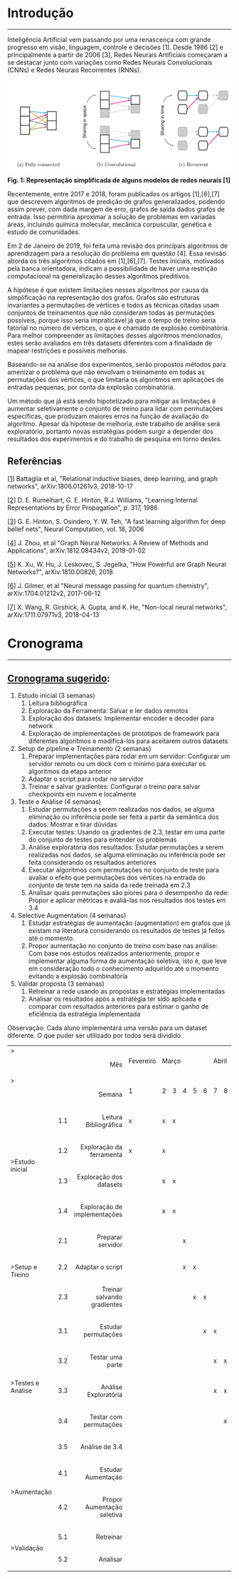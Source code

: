 # Introdução
**	**

Inteligência Artificial vem passando por uma renascença com grande progresso em visão, linguagem, controle e decisões [1]. Desde 1986 [2] e principalmente a partir de 2006 [3], Redes Neurais Artificiais começaram a se destacar junto com variações como Redes Neurais Convolucionais (CNNs) e Redes Neurais Recorrentes (RNNs).

![alt_text](reports/images/neural_nests_simplified.png.png "image_tooltip")


**Fig. 1: Representação simplificada de alguns modelos de redes neurais [1]**

Recentemente, entre 2017 e 2018, foram publicados os artigos [1],[6],[7] que descrevem algoritmos de predição de grafos generalizados, podendo assim prever, com dada margem de erro, grafos de saída dados grafos de entrada. Isso permitiria aproximar a solução de problemas em variadas áreas, incluindo química molecular, mecânica corpuscular, genética e estudo de comunidades.

Em 2 de Janeiro de 2019, foi feita uma revisão dos principais algoritmos de aprendizagem para a resolução do problema em questão [4]. Essa revisão aborda os três algoritmos citados em [1],[6],[7]. Testes iniciais, motivados pela banca orientadora, indicam a possibilidade de haver uma restrição computacional na generalização desses algoritmos preditivos. 

A hipótese é que existem limitações nesses algoritmos por causa da simplificação na representação dos grafos. Grafos são estruturas invariantes a permutações de vértices e todos as técnicas citadas usam conjuntos de treinamentos que não consideram todas as permutações possíveis, porque isso seria impraticável já que o tempo de treino seria fatorial no número de vértices, o que é chamado de explosão combinatória. Para melhor compreender as limitações desses algoritmos mencionados, estes serão avaliados em três datasets diferentes com a finalidade de mapear restrições e possíveis melhorias. 

Baseando-se na análise dos experimentos, serão propostos métodos para amenizar o problema que não envolvam o treinamento em todas as permutações dos vértices, o que limitaria os algoritmos em aplicações de entradas pequenas, por conta da explosão combinatória.

Um método que já está sendo hipotetizado para mitigar as limitações é aumentar seletivamente o conjunto de treino para lidar com permutações específicas, que produzam maiores erros na função de avaliação do algoritmo. Apesar da hipótese de melhoria, este trabalho de análise será exploratório, portanto novas estratégias podem surgir a depender dos resultados dos experimentos e do trabalho de pesquisa em torno destes.


## Referências

[[1]](https://arxiv.org/abs/1806.01261) Battaglia et al, "Relational inductive biases, deep learning, and graph networks", arXiv:1806.01261v3, 2018-10-17 

[[2]](http://www.cs.toronto.edu/~fritz/absps/pdp8.pdf) D. E. Rumelhart, G. E. Hinton, R.J. Williams, "Learning Internal Representations by Error Propagation", p. 317, 1986 

[[3]](http://www.cs.toronto.edu/~hinton/absps/fastnc.pdf) G. E. Hinton, S. Osindero, Y. W. Teh, "A fast learning algorithm for deep belief nets", Neural Computation, vol. 18, 2006

[[4]](https://arxiv.org/abs/1812.08434v2) J. Zhou, et al "Graph Neural Networks: A Review of Methods and Applications", arXiv:1812.08434v2, 2019-01-02

[[5]](https://arxiv.org/abs/1810.00826) K. Xu, W. Hu, J. Leskovec, S. Jegelka, "How Powerful are Graph Neural Networks?", arXiv:1810.00826, 2018

[[6]](https://arxiv.org/abs/1704.01212) J. Gilmer, et al "Neural message passing for quantum chemistry", arXiv:1704.01212v2, 2017-06-12

[[7]](https://arxiv.org/abs/1711.07971) X. Wang, R. Girshick, A. Gupta, and K. He, "Non-local neural networks", arXiv:1711.07971v3, 2018-04-13


# Cronograma

**	**

## [Cronograma sugerido](https://docs.google.com/spreadsheets/d/1K8QQMMGayemuGdU6l-k3yffjdm1wEUiL7jPBEiibLCw/edit#gid=0):



1. Estudo inicial (3 semanas)
    1. Leitura bibliográfica
    2. Exploração da Ferramenta: Salvar e ler dados remotos
    3. Exploração dos datasets: Implementar encoder e decoder para network
    4. Exploração de implementações de protótipos de framework para diferentes algoritmos e modificá-los para aceitarem outros datasets
2. Setup de pipeline e Treinamento (2 semanas)
    1. Preparar implementações para rodar em um servidor: Configurar um servidor remoto ou um dock com o mínimo para executar os algoritmos da etapa anterior
    2. Adaptar o script para rodar no servidor
    3. Treinar e salvar gradientes: Configurar o treino para salvar checkpoints em nuvem e localmente
3. Teste e Análise (4 semanas)
    1. Estudar permutações a serem realizadas nos dados, se alguma eliminação ou inferência pode ser feita a partir da semântica dos dados: Mostrar e tirar dúvidas
    2. Executar testes: Usando os gradientes de 2.3, testar em uma parte do conjunto de testes para entender os problemas
    3.  Análise exploratória dos resultados: Estudar permutações a serem realizadas nos dados, se alguma eliminação ou inferência pode ser feita considerando os resultados anteriores
    4.  Executar algoritmos com permutações no conjunto de teste para avaliar o efeito que permutações dos vértices na entrada do conjunto de teste tem na saída da rede treinada em 2.3
    5.  Analisar quais permutações são piores para o desempenho da rede: Propor e aplicar métricas e avaliá-las nos resultados dos testes em 3.4
4. Selective Augmentation (4 semanas)
    1.  Estudar estratégias de aumentação (augmentation) em grafos que já existam na literatura considerando os resultados de testes já feitos até o momento. 
    2.  Propor aumentação no conjunto de treino com base nas análise: Com base nos estudos realizados anteriormente, propor e implementar alguma forma de aumentação seletiva, isto é, que leve em consideração todo o conhecimento adquirido até o momento evitando a explosão combinatória
5. Validar proposta (3 semanas)
    1.  Retreinar a rede usando as propostas e estratégias implementadas
    2.  Analisar os resultados após a estratégia ter sido aplicada e comparar com resultados anteriores para estimar o ganho de eficiência da estratégia implementada

Observação: Cada aluno implementará uma versão para um dataset diferente. O que puder ser utilizado por todos será dividido.


<table>
<tr>
    <td colspan="3" >><p style="text-align: right">Mês</p></td>
    <td>Fevereiro</td>
    <td colspan="5" >Março</td>
    <td colspan="4" >Abril</td>
    <td colspan="4" >Maio</td>
    <td colspan="2" >Junho</td>
</tr>
<tr>
    <td colspan="3" >><p style="text-align: right">Semana</p></td>
    <td>1</td>
    <td>2</td>
    <td>3</td>
    <td>4</td>
    <td>5</td>
    <td>6</td>
    <td>7</td>
    <td>8</td>
    <td>9</td>
    <td>10</td>
    <td>11</td>
    <td>12</td>
    <td>13</td>
    <td>14</td>
    <td>15</td>
    <td>16</td>
  </tr>
  <tr>
   <td rowspan="4" >>Estudo inicial</td>
   <td>1.1</td>
   <td><p style="text-align: right">
Leitura Bibliográfica</p>
</td>
   <td>x</td>
   <td>x</td>
   <td>x</td>
   <td></td>
   <td></td>
   <td></td>
   <td></td>
   <td></td>
   <td></td>
   <td></td>
   <td></td>
   <td></td>
   <td></td>
   <td></td>
   <td></td>
   <td></td>
  </tr>
  <tr>
   <td>1.2</td>
   <td><p style="text-align: right">
Exploração da ferramenta</p>
</td>
   <td>x</td>
   <td>x</td>
   <td></td>
   <td></td>
   <td></td>
   <td></td>
   <td></td>
   <td></td>
   <td></td>
   <td></td>
   <td></td>
   <td></td>
   <td></td>
   <td></td>
   <td></td>
   <td></td>
  </tr>
  <tr>
   <td>1.3</td>
   <td><p style="text-align: right">
Exploração dos datasets</p>
</td>
   <td></td>
   <td>x</td>
   <td>x</td>
   <td></td>
   <td></td>
   <td></td>
   <td></td>
   <td></td>
   <td></td>
   <td></td>
   <td></td>
   <td></td>
   <td></td>
   <td></td>
   <td></td>
   <td></td>
  </tr>
  <tr>
   <td>1.4</td>
   <td><p style="text-align: right">
Exploração de implementações</p>
</td>
   <td></td>
   <td>x</td>
   <td>x</td>
   <td></td>
   <td></td>
   <td></td>
   <td></td>
   <td></td>
   <td></td>
   <td></td>
   <td></td>
   <td></td>
   <td></td>
   <td></td>
   <td></td>
   <td></td>
  </tr>
  <tr>
   <td rowspan="3" >>Setup e Treino</td>
   <td>2.1</td>
   <td><p style="text-align: right">
Preparar servidor</p>
</td>
   <td></td>
   <td></td>
   <td></td>
   <td>x</td>
   <td></td>
   <td></td>
   <td></td>
   <td></td>
   <td></td>
   <td></td>
   <td></td>
   <td></td>
   <td></td>
   <td></td>
   <td></td>
   <td></td>
  </tr>
  <tr>
   <td>2.2</td>
   <td><p style="text-align: right">
Adaptar o script</p>
</td>
   <td></td>
   <td></td>
   <td></td>
   <td>x</td>
   <td>x</td>
   <td></td>
   <td></td>
   <td></td>
   <td></td>
   <td></td>
   <td></td>
   <td></td>
   <td></td>
   <td></td>
   <td></td>
   <td></td>
  </tr>
  <tr>
   <td>2.3</td>
   <td><p style="text-align: right">
Treinar salvando gradientes</p>
</td>
   <td></td>
   <td></td>
   <td></td>
   <td></td>
   <td>x</td>
   <td>x</td>
   <td></td>
   <td></td>
   <td></td>
   <td></td>
   <td></td>
   <td></td>
   <td></td>
   <td></td>
   <td></td>
   <td></td>
  </tr>
  <tr>
   <td rowspan="5" >>Testes e Análise</td>
   <td>3.1</td>
   <td><p style="text-align: right">
Estudar permutações</p>
</td>
   <td></td>
   <td></td>
   <td></td>
   <td></td>
   <td></td>
   <td>x</td>
   <td>x</td>
   <td></td>
   <td></td>
   <td></td>
   <td></td>
   <td></td>
   <td></td>
   <td></td>
   <td></td>
   <td></td>
  </tr>
  <tr>
   <td>3.2</td>
   <td><p style="text-align: right">
Testar uma parte</p>
</td>
   <td></td>
   <td></td>
   <td></td>
   <td></td>
   <td></td>
   <td></td>
   <td>x</td>
   <td>x</td>
   <td></td>
   <td></td>
   <td></td>
   <td></td>
   <td></td>
   <td></td>
   <td></td>
   <td></td>
  </tr>
  <tr>
   <td>3.3</td>
   <td><p style="text-align: right">
Análise Exploratória</p>
</td>
   <td></td>
   <td></td>
   <td></td>
   <td></td>
   <td></td>
   <td></td>
   <td>x</td>
   <td>x</td>
   <td></td>
   <td></td>
   <td></td>
   <td></td>
   <td></td>
   <td></td>
   <td></td>
   <td></td>
  </tr>
  <tr>
   <td>3.4</td>
   <td><p style="text-align: right">
Testar com permutações</p>
</td>
   <td></td>
   <td></td>
   <td></td>
   <td></td>
   <td></td>
   <td></td>
   <td></td>
   <td>x</td>
   <td>x</td>
   <td></td>
   <td></td>
   <td></td>
   <td></td>
   <td></td>
   <td></td>
   <td></td>
  </tr>
  <tr>
   <td>3.5</td>
   <td><p style="text-align: right">
Análise de 3.4</p>
</td>
   <td></td>
   <td></td>
   <td></td>
   <td></td>
   <td></td>
   <td></td>
   <td></td>
   <td></td>
   <td>x</td>
   <td></td>
   <td></td>
   <td></td>
   <td></td>
   <td></td>
   <td></td>
   <td></td>
  </tr>
  <tr>
   <td rowspan="2" >>Aumentação</td>
   <td>4.1</td>
   <td><p style="text-align: right">
Estudar Aumentação</p>
</td>
   <td></td>
   <td></td>
   <td></td>
   <td></td>
   <td></td>
   <td></td>
   <td></td>
   <td></td>
   <td></td>
   <td>x</td>
   <td>x</td>
   <td>x</td>
   <td></td>
   <td></td>
   <td></td>
   <td></td>
  </tr>
  <tr>
   <td>4.2</td>
   <td><p style="text-align: right">
Propor Aumentação seletiva</p>
</td>
   <td></td>
   <td></td>
   <td></td>
   <td></td>
   <td></td>
   <td></td>
   <td></td>
   <td></td>
   <td></td>
   <td></td>
   <td></td>
   <td>x</td>
   <td>x</td>
   <td></td>
   <td></td>
   <td></td>
  </tr>
  <tr>
   <td rowspan="2" >>Validação</td>
   <td>5.1</td>
   <td><p style="text-align: right">
Retreinar</p>
</td>
   <td></td>
   <td></td>
   <td></td>
   <td></td>
   <td></td>
   <td></td>
   <td></td>
   <td></td>
   <td></td>
   <td></td>
   <td></td>
   <td></td>
   <td></td>
   <td>x</td>
   <td>x</td>
   <td></td>
  </tr>
  <tr>
   <td>5.2</td>
   <td><p style="text-align: right">
Analisar</p>
</td>
   <td></td>
   <td></td>
   <td></td>
   <td></td>
   <td></td>
   <td></td>
   <td></td>
   <td></td>
   <td></td>
   <td></td>
   <td></td>
   <td></td>
   <td></td>
   <td></td>
   <td>x</td>
   <td>x</td>
  </tr>
</table>



<!-- Docs to Markdown version 1.0β15 -->
